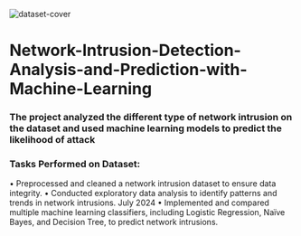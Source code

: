 

![dataset-cover](https://github.com/user-attachments/assets/4d955534-f692-4499-bb7c-7335af0f9de1)
# Network-Intrusion-Detection-Analysis-and-Prediction-with-Machine-Learning
### The project analyzed the different type of network intrusion on the dataset and used machine learning models to predict the likelihood of attack 
### Tasks Performed on Dataset:
• Preprocessed and cleaned a network intrusion dataset to ensure data integrity. 
• Conducted exploratory data analysis to identify patterns and trends in network intrusions. 
July 2024 
• Implemented and compared multiple machine learning classifiers, including Logistic Regression, Naïve Bayes, and 
Decision Tree, to predict network intrusions. 
